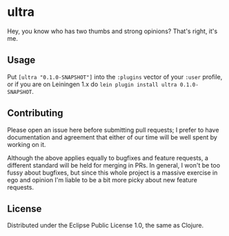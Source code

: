 # ultra

Hey, you know who has two thumbs and strong opinions? That's right, it's me.

## Usage

Put `[ultra "0.1.0-SNAPSHOT"]` into the `:plugins` vector of your
`:user` profile, or if you are on Leiningen 1.x do `lein plugin install
ultra 0.1.0-SNAPSHOT`.

## Contributing

Please open an issue here before submitting pull requests; I prefer to have documentation and agreement that either of our time will be well spent by working on it. 

Although the above applies equally to bugfixes and feature requests, a different standard will be held for merging in PRs. In general, I won't be too fussy about bugfixes, but since this whole project is a massive exercise in ego and opinion I'm liable to be a bit more picky about new feature requests. 

## License

Distributed under the Eclipse Public License 1.0, the same as Clojure.
